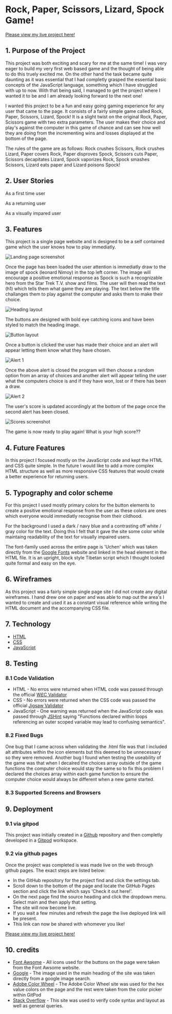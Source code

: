 # Rock, Paper, Scissors, Lizard, Spock Game!

[Please view my live project here!](https://markreddy87.github.io/Rock-Paper-Scissors-Lizard-Spock-Game-Project-2-/)

## 1. Purpose of the Project
This project was both exciting and scary for me at the same time! I was very eager to build my very first web based game and the thought of being able to do this truely excited me. On the other hand the task became quite daunting as it was essential that I had completly grasped the essential basic concepts of the JavaScript language, something which I have struggled with up to now. With that being said, I managed to get the project where I wanted it to be and I am already looking forward to the next one!

I wanted this project to be a fun and easy going gaming experience for any user that came to the page. It consists of a fairly simple game called Rock, Paper, Scissors, Lizard, Spock! It is a slight twist on the original Rock, Paper, Scissors game with two extra parameters. The user makes their choice and play's against the computer in this game of chance and can see how well they are doing from the incrementing wins and losses displayed at the bottom of the page. 

The rules of the game are as follows: Rock crushes Scissors, Rock crushes Lizard, Paper covers Rock, Paper disproves Spock, Scissors cuts Paper, Scissors decapitates Lizard, Spock vaporizes Rock, Spock smashes Scissors, Lizard eats paper and Lizard poisons Spock! 

## 2. User Stories

As a first time user 

As a returning user 

As a visually impared user 

## 3. Features

This project is a single page website and is designed to be a self contained game which the user knows how to play immediatly. 

![Landing page screenshot](assets/images/landing_page.PNG)

Once the page has been loaded the user attention is immediatly draw to the image of spock (leonard Nimoy) in the top left corner. The image will encourage a positive emotional response as Spock is such a recognizable hero from the Star Trek T.V. show and films. The user will then read the text (h1) which tells them what game they are playing. The text below the title challanges them to play against the computer and asks them to make their choice. 

![Heading layout](assets/images/heading_screenshot.PNG)


The buttons are designed with bold eye catching icons and have been styled to match the heading image. 

![Button layout](assets/images/buttons_sceenshot.PNG)


Once a button is clicked the user has made their choice and an alert will appear letting them know what they have chosen.

![Alert 1](assets/images/alert1_screenshot.PNG)

 Once the above alert is closed the program will then choose a random option from an array of choices and another alert will appear telling the user what the computers choice is and if they have won, lost or if there has been a draw. 

 ![Alert 2](assets/images/alert2_screenshot.PNG)



The user's score is updated accordingly at the bottom of the page once the second alert has been closed. 

![Scores screenshot](assets/images/scores_screenshot.PNG)

The game is now ready to play again! What is your high score??

## 4. Future Features

In this project I focused mostly on the JavaScript code and kept the HTML and CSS quite simple. In the future I would like to add a more complex HTML structure as well as more responsive CSS features that would create a better experience for returning users.

## 5. Typography and color scheme

For this project I used mostly primary colors for the button elements to create a positive emotional response from the user as these colors are ones which everyone would immediatly recognise from their cildhood.

For the background I used a dark / navy blue and a contrasting off white / gray color for the text. Doing this I felt that it gave the site some color while maintaing readability of the text for visually impaired users.

The font-family used across the entire page is 'Uchen' which was taken directly from the [Google Fonts](https://fonts.google.com/?query=uchen) website and linked in the head element in the HTML file. It is an upright, block style Tibetan script which I thought looked quite formal and easy on the eye.

## 6. Wireframes

As this project was a fairly simple single page site I did not create any digital wireframes. I hand drew one on paper and was able to map out the area's I wanted to create and used it as a constant visual reference while writing the HTML document and the accompanying CSS file.

## 7. Technology

* [HTML](https://en.wikipedia.org/wiki/HTML)
* [CSS](https://en.wikipedia.org/wiki/CSS)
* [JavaScript](https://en.wikipedia.org/wiki/JavaScript)


## 8. Testing

   ### 8.1 Code Validation
   
   * HTML - No erros were returned when HTML code was passed through the official [W£C Validator](https://validator.w3.org/#validate_by_input)
   * CSS - No errors were returned when the CSS code was passed the official [Jigsaw Validator](https://jigsaw.w3.org/css-validator/#validate_by_input)
   * JavaScript - One warning was returned when the JavaScript code was passed through [JSHint](https://jshint.com/) saying "Functions declared within loops referencing an outer scoped variable may lead to confusing semantics".

   ### 8.2 Fixed Bugs

   One bug that I came across when validating the .html file was that I included alt attributes within the icon elements but this deemed to be unnecessary so they were removed.
   Another bug I found when testing the useability of the game was that when I decalred the choices array outside of the game functions the computer choice would stay the same so to fix this problem I declared the choices array within each game function to ensure the computer choice would always be different when a new game started.

   ### 8.3 Supported Screens and Browsers

## 9. Deployment

   ### 9.1 via gitpod

   This project was initially created in a [Github](https://github.com/) repository and then completly developed in a [Gitpod](https://gitpod.io/) workspace.

   ### 9.2 via github pages

   Once the project was completed is was made live on the web through github pages. The exact steps are listed below:
   * In the GitHub repository for the project find and click the settings tab.
   * Scroll down to the bottom of the page and locate the GitHub Pages section and click the link which says 'Check it out here!'.  
   * On the next page find the source heading and click the dropdown menu. Select main and then apply that setting.
   * The site will now become live.
   * If you wait a few minutes and refresh the page the live deployed link will be present.
   * This link can now be shared with whomever you like!
   
   [Please view my live project here!](https://markreddy87.github.io/Rock-Paper-Scissors-Lizard-Spock-Game-Project-2-/)


## 10. credits

* [Font Awsome](https://fontawesome.com/) - All icons used for the buttons on the page were taken from the Font Awsome website.
* [Google](https://www.google.com/) - The image used in the main heading of the site was taken directly from a google image search.
* [Adobe Color Wheel](https://color.adobe.com/create/color-wheel) - The Adobe Color Wheel site was used for the hex value colors on the page and the rest were taken from the color picker within GitPod
* [Stack Overflow](https://stackoverflow.com/) - This site was used to verify code syntax and layout as well as general queries. 

